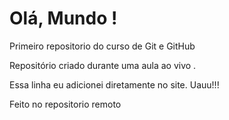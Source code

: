 # Olá, Mundo !
 Primeiro repositorio do curso de Git e GitHub

Repositório criado durante uma aula ao vivo .

Essa linha eu adicionei diretamente no site. Uauu!!!

Feito no repositorio remoto
